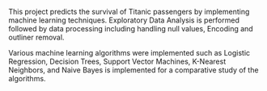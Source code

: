 This project predicts the survival of Titanic passengers by implementing machine learning techniques. Exploratory Data Analysis is performed followed by data processing including handling null values, Encoding and outliner removal. 

Various machine learning algorithms were implemented such as Logistic Regression, Decision Trees, Support Vector Machines, K-Nearest Neighbors, and Naive Bayes is implemented for a comparative study of the algorithms.
